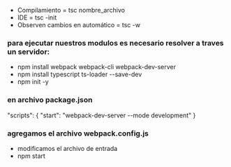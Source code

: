 - Compilamiento = tsc nombre_archivo
- IDE = tsc -init
- Observen cambios en automático = tsc -w

### para ejecutar nuestros modulos es necesario resolver a traves un servidor:

- npm install webpack webpack-cli webpack-dev-server
- npm install typescript ts-loader --save-dev
- npm init -y

### en archivo package.json

"scripts": {
"start": "webpack-dev-server --mode development"
}

### agregamos el archivo webpack.config.js

- modificamos el archivo de entrada
- npm start
